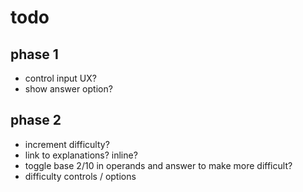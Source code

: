 # todo
## phase 1
- control input UX?
- show answer option?

## phase 2
- increment difficulty?
- link to explanations? inline?
- toggle base 2/10 in operands and answer to make more difficult?
- difficulty controls / options